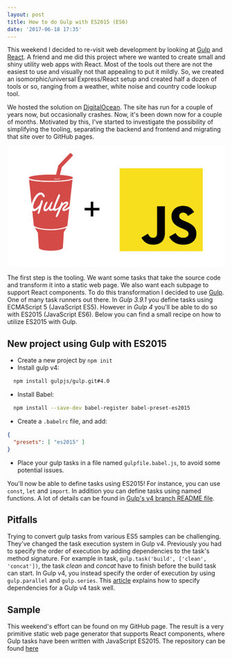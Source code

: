 ```yaml
---
layout: post
title: How to do Gulp with ES2015 (ES6)
date: '2017-06-18 17:35'
---
```


This weekend I decided to re-visit web development by looking at [Gulp](http://gulpjs.com/) and [React](https://facebook.github.io/react/). A friend and me did this project where we wanted to create small and shiny utility web apps with React. Most of the tools out there are not the easiest to use and visually not that appealing to put it mildly. So, we created an isomorphic/universal Express/React setup and created half a dozen of tools or so, ranging from a weather, white noise and country code lookup tool.

We hosted the solution on [DigitalOcean](https://www.digitalocean.com/). The site has run for a couple of years now, but occasionally crashes. Now, it's been down now for a couple of months. Motivated by this, I've started to investigate the possibility of simplifying the tooling, separating the backend and frontend and migrating that site over to GitHub pages.

![Gulp logo](/assets/2017/gulp-and-es2015/gulp-js.png)

The first step is the tooling. We want some tasks that take the source code and transform it into a static web page. We also want each subpage to support React components. To do this transformation I decided to use [Gulp](http://gulpjs.com/). One of many task runners out there. In *Gulp 3.9.1* you define tasks using ECMAScript 5 (JavaScript ES5). However in *Gulp 4* you'll be able to do so with ES2015 (JavaScript ES6). Below you can find a small recipe on how to utilize ES2015 with Gulp.

## New project using Gulp with ES2015
* Create a new project by `npm init`
* Install gulp v4:
```bash
  npm install gulpjs/gulp.git#4.0
```
* Install Babel:
```bash
  npm install --save-dev babel-register babel-preset-es2015
```

* Create a `.babelrc` file, and add:
```json
{
  "presets": [ "es2015" ]
}
```
* Place your gulp tasks in a file named `gulpfile.babel.js`, to avoid some potential issues.

You'll now be able to define tasks using ES2015! For instance, you can use `const`, `let` and `import`. In addition you can define tasks using named functions. A lot of details can be found in [Gulp's v4 branch README file](https://github.com/gulpjs/gulp/tree/4.0).

## Pitfalls
Trying to convert gulp tasks from various ES5 samples can be challenging. They've changed the task execution system in Gulp v4. Previously you had to specify the order of execution by adding dependencies to the task's method signature. For example in task, `gulp.task('build', ['clean', 'concat'])`, the task *clean* and *concat* have to finish before the build task can start. In Gulp v4, you instead specify the order of execution by using `gulp.parallel` and `gulp.series`. This [article](https://www.joezimjs.com/javascript/complete-guide-upgrading-gulp-4/) explains how to specify dependencies for a Gulp v4 task well.

## Sample
This weekend's effort can be found on my GitHub page. The result is a very primitive static web page generator that supports React components, where Gulp tasks have been written with JavaScript ES2015. The repository can be found [here](https://github.com/EqualPasta/static-react-starter)
